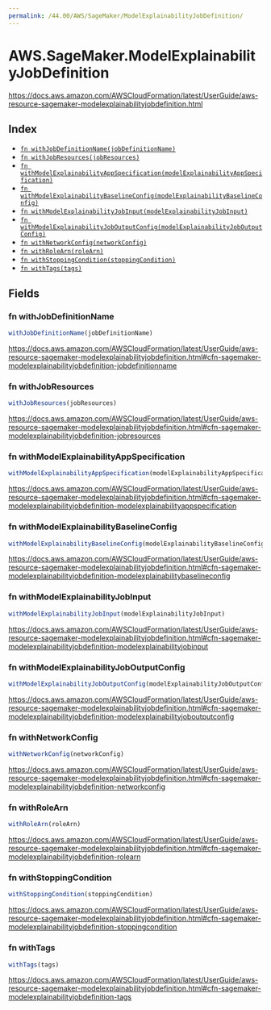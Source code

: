 ```yaml
---
permalink: /44.00/AWS/SageMaker/ModelExplainabilityJobDefinition/
---
```


# AWS.SageMaker.ModelExplainabilityJobDefinition

https://docs.aws.amazon.com/AWSCloudFormation/latest/UserGuide/aws-resource-sagemaker-modelexplainabilityjobdefinition.html

## Index

* [`fn withJobDefinitionName(jobDefinitionName)`](#fn-withjobdefinitionname)
* [`fn withJobResources(jobResources)`](#fn-withjobresources)
* [`fn withModelExplainabilityAppSpecification(modelExplainabilityAppSpecification)`](#fn-withmodelexplainabilityappspecification)
* [`fn withModelExplainabilityBaselineConfig(modelExplainabilityBaselineConfig)`](#fn-withmodelexplainabilitybaselineconfig)
* [`fn withModelExplainabilityJobInput(modelExplainabilityJobInput)`](#fn-withmodelexplainabilityjobinput)
* [`fn withModelExplainabilityJobOutputConfig(modelExplainabilityJobOutputConfig)`](#fn-withmodelexplainabilityjoboutputconfig)
* [`fn withNetworkConfig(networkConfig)`](#fn-withnetworkconfig)
* [`fn withRoleArn(roleArn)`](#fn-withrolearn)
* [`fn withStoppingCondition(stoppingCondition)`](#fn-withstoppingcondition)
* [`fn withTags(tags)`](#fn-withtags)

## Fields

### fn withJobDefinitionName

```ts
withJobDefinitionName(jobDefinitionName)
```

https://docs.aws.amazon.com/AWSCloudFormation/latest/UserGuide/aws-resource-sagemaker-modelexplainabilityjobdefinition.html#cfn-sagemaker-modelexplainabilityjobdefinition-jobdefinitionname

### fn withJobResources

```ts
withJobResources(jobResources)
```

https://docs.aws.amazon.com/AWSCloudFormation/latest/UserGuide/aws-resource-sagemaker-modelexplainabilityjobdefinition.html#cfn-sagemaker-modelexplainabilityjobdefinition-jobresources

### fn withModelExplainabilityAppSpecification

```ts
withModelExplainabilityAppSpecification(modelExplainabilityAppSpecification)
```

https://docs.aws.amazon.com/AWSCloudFormation/latest/UserGuide/aws-resource-sagemaker-modelexplainabilityjobdefinition.html#cfn-sagemaker-modelexplainabilityjobdefinition-modelexplainabilityappspecification

### fn withModelExplainabilityBaselineConfig

```ts
withModelExplainabilityBaselineConfig(modelExplainabilityBaselineConfig)
```

https://docs.aws.amazon.com/AWSCloudFormation/latest/UserGuide/aws-resource-sagemaker-modelexplainabilityjobdefinition.html#cfn-sagemaker-modelexplainabilityjobdefinition-modelexplainabilitybaselineconfig

### fn withModelExplainabilityJobInput

```ts
withModelExplainabilityJobInput(modelExplainabilityJobInput)
```

https://docs.aws.amazon.com/AWSCloudFormation/latest/UserGuide/aws-resource-sagemaker-modelexplainabilityjobdefinition.html#cfn-sagemaker-modelexplainabilityjobdefinition-modelexplainabilityjobinput

### fn withModelExplainabilityJobOutputConfig

```ts
withModelExplainabilityJobOutputConfig(modelExplainabilityJobOutputConfig)
```

https://docs.aws.amazon.com/AWSCloudFormation/latest/UserGuide/aws-resource-sagemaker-modelexplainabilityjobdefinition.html#cfn-sagemaker-modelexplainabilityjobdefinition-modelexplainabilityjoboutputconfig

### fn withNetworkConfig

```ts
withNetworkConfig(networkConfig)
```

https://docs.aws.amazon.com/AWSCloudFormation/latest/UserGuide/aws-resource-sagemaker-modelexplainabilityjobdefinition.html#cfn-sagemaker-modelexplainabilityjobdefinition-networkconfig

### fn withRoleArn

```ts
withRoleArn(roleArn)
```

https://docs.aws.amazon.com/AWSCloudFormation/latest/UserGuide/aws-resource-sagemaker-modelexplainabilityjobdefinition.html#cfn-sagemaker-modelexplainabilityjobdefinition-rolearn

### fn withStoppingCondition

```ts
withStoppingCondition(stoppingCondition)
```

https://docs.aws.amazon.com/AWSCloudFormation/latest/UserGuide/aws-resource-sagemaker-modelexplainabilityjobdefinition.html#cfn-sagemaker-modelexplainabilityjobdefinition-stoppingcondition

### fn withTags

```ts
withTags(tags)
```

https://docs.aws.amazon.com/AWSCloudFormation/latest/UserGuide/aws-resource-sagemaker-modelexplainabilityjobdefinition.html#cfn-sagemaker-modelexplainabilityjobdefinition-tags